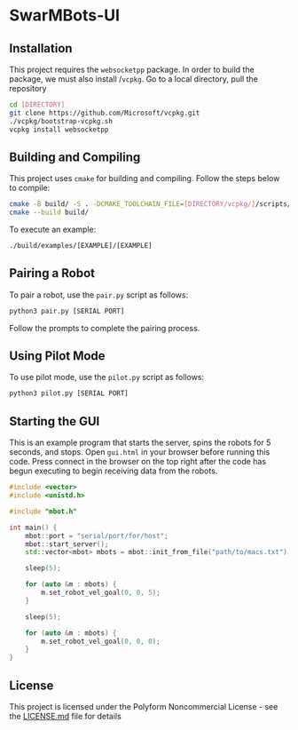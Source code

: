# SwarMBots-UI

## Installation

This project requires the `websocketpp` package. In order to build the package, we must also install /`vcpkg`. Go to a local directory, pull the repository

```bash
cd [DIRECTORY]
git clone https://github.com/Microsoft/vcpkg.git
./vcpkg/bootstrap-vcpkg.sh
vcpkg install websocketpp
```

## Building and Compiling

This project uses `cmake` for building and compiling. Follow the steps below to compile:

```bash
cmake -B build/ -S . -DCMAKE_TOOLCHAIN_FILE=[DIRECTORY/vcpkg/]/scripts/buildsystems/vcpkg.cmake
cmake --build build/
```

To execute an example:
```bash
./build/examples/[EXAMPLE]/[EXAMPLE]
```

## Pairing a Robot

To pair a robot, use the `pair.py` script as follows:

```bash
python3 pair.py [SERIAL PORT]
```

Follow the prompts to complete the pairing process.

## Using Pilot Mode

To use pilot mode, use the `pilot.py` script as follows:

```bash
python3 pilot.py [SERIAL PORT]
```

## Starting the GUI

This is an example program that starts the server, spins the robots for 5 seconds, and stops. Open `gui.html` in your browser before running this code. Press connect in the browser on the top right after the code has begun executing to begin receiving data from the robots.

```cpp
#include <vector>
#include <unistd.h>

#include "mbot.h"

int main() {
    mbot::port = "serial/port/for/host"; 
    mbot::start_server();
    std::vector<mbot> mbots = mbot::init_from_file("path/to/macs.txt");

    sleep(5);

    for (auto &m : mbots) {
        m.set_robot_vel_goal(0, 0, 5);
    }

    sleep(5);

    for (auto &m : mbots) {
        m.set_robot_vel_goal(0, 0, 0);
    }
}
```

## License

This project is licensed under the Polyform Noncommercial License - see the [LICENSE.md](LICENSE.md) file for details